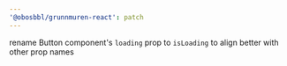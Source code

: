 ```yaml
---
'@obosbbl/grunnmuren-react': patch
---
```


rename Button component's `loading` prop to `isLoading` to align better with other prop names
